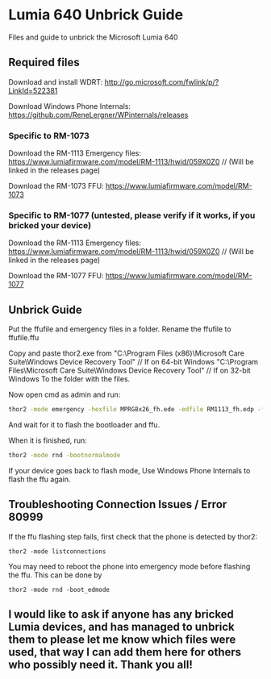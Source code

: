 # Lumia 640 Unbrick Guide

Files and guide to unbrick the Microsoft Lumia 640

## Required files

Download and install WDRT: http://go.microsoft.com/fwlink/p/?LinkId=522381

Download Windows Phone Internals: https://github.com/ReneLergner/WPinternals/releases

### Specific to RM-1073

Download the RM-1113 Emergency files: https://www.lumiafirmware.com/model/RM-1113/hwid/059X0Z0 // (Will be linked in the releases page)

Download the RM-1073 FFU: https://www.lumiafirmware.com/model/RM-1073

### Specific to RM-1077 (untested, please verify if it works, if you bricked your device)

Download the RM-1113 Emergency files: https://www.lumiafirmware.com/model/RM-1113/hwid/059X0Z0 // (Will be linked in the releases page)

Download the RM-1077 FFU: https://www.lumiafirmware.com/model/RM-1077

## Unbrick Guide

Put the ffufile and emergency files in a folder.
Rename the ffufile to ffufile.ffu

Copy and paste thor2.exe from "C:\Program Files (x86)\Microsoft Care Suite\Windows Device Recovery Tool" // If on 64-bit Windows
                              "C:\Program Files\Microsoft Care Suite\Windows Device Recovery Tool" // If on 32-bit Windows
To the folder with the files.

Now open cmd as admin and run:
```cmd
thor2 -mode emergency -hexfile MPRG8x26_fh.ede -edfile RM1113_fh.edp -ffufile ffufile.ffu
```

And wait for it to flash the bootloader and ffu.

When it is finished, run:
```cmd
thor2 -mode rnd -bootnormalmode

```
If your device goes back to flash mode, Use Windows Phone Internals to flash the ffu again.

## Troubleshooting Connection Issues / Error 80999
If the ffu flashing step fails, first check that the phone is detected by thor2:
```
thor2 -mode listconnections
```
You may need to reboot the phone into emergency mode before flashing the ffu. This can be done by
```
thor2 -mode rnd -boot_edmode
```

## I would like to ask if anyone has any bricked Lumia devices, and has managed to unbrick them to please let me know which files were used, that way I can add them here for others who possibly need it. Thank you all!
